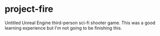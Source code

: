 # project-fire

Untitled Unreal Engine third-person sci-fi shooter game. This was a good learning experience but I'm not going to be finishing this. 

